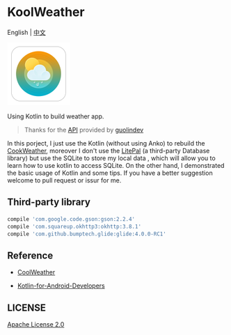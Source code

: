 # KoolWeather

English | [中文](https://github.com/InnoFang/KoolWeather/blob/master/README_zh.md)

![koolWeather](https://raw.githubusercontent.com/InnoFang/KoolWeather/master/app/src/main/res/mipmap-xxhdpi/ic_launcher.png)

Using Kotlin to build weather app.

>Thanks for the [API](https://github.com/InnoFang/KoolWeather/blob/master/app/src/main/java/io/innofang/koolweather/constant/Api.kt) provided by [guolindev](http://guolin.tech)

In this porject, I just use the Kotlin (without using Anko) to rebuild the [CookWeather](https://github.com/guolindev/coolweather), moreover I don't use the [LitePal](https://github.com/LitePalFramework/LitePal) (a third-party Database library) but use the SQLite to store my local data , which will allow you to learn how to use kotlin to access SQLite. On the other hand, I demonstrated the basic usage of Kotlin and some tips. If you have a better suggestion welcome to pull request or issur for me.

## Third-party library

```gradle
compile 'com.google.code.gson:gson:2.2.4'
compile 'com.squareup.okhttp3:okhttp:3.8.1'
compile 'com.github.bumptech.glide:glide:4.0.0-RC1'
```

## Reference

 + [CoolWeather](https://github.com/guolindev/coolweather)

 + [Kotlin-for-Android-Developers](https://github.com/antoniolg/Kotlin-for-Android-Developers)

## LICENSE

 [Apache License 2.0](https://github.com/InnoFang/KoolWeather/blob/master/LICENSE)